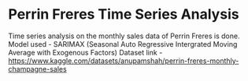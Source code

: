 # Perrin Freres Time Series Analysis

Time series analysis on the monthly sales data of Perrin Freres is done.
Model used - SARIMAX (Seasonal Auto Regressive Intergrated Moving Average with Exogenous Factors)
Dataset link - <a href="https://www.kaggle.com/datasets/anupamshah/perrin-freres-monthly-champagne-sales">https://www.kaggle.com/datasets/anupamshah/perrin-freres-monthly-champagne-sales</a>
